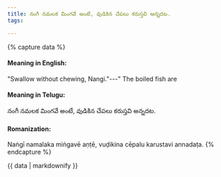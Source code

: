 ```yaml
---
title: నంగీ నమలక మింగవే అంటే, వుడికిన చేపలు కరుస్తవి అన్నదట.
tags:

---
```


{% capture data %}
#### Meaning in English:
"Swallow without chewing, Nangi."---" The boiled fish are

#### Meaning in Telugu:
నంగీ నమలక మింగవే అంటే, వుడికిన చేపలు కరుస్తవి అన్నదట.

#### Romanization:
Naṅgī namalaka miṅgavē aṇṭē, vuḍikina cēpalu karustavi annadaṭa.
{% endcapture %}

{{ data | markdownify }}


